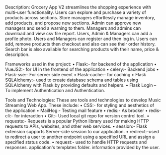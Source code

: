 Description:
Grocery App V2 streamlines the shopping experience with multi-user functionality. Users can explore and purchase a variety of products across sections. Store managers effortlessly manage inventory, add products, and propose new sections. Admin can approve new managers and send a warning to them. Managers and admins can download and view csv file report. Users, Admin & Managers can add a profile photo. Users and Managers can register and then log in. Users can add, remove products then checkout and also can see their order history. Search bar is also available for searching products with their name, price & description.

Frameworks used in the project:
• Flask:- for backend of the application
• VueJS2:- for UI in the frontend of the application
• celery:- Backend jobs
• Flask-sse:- For server side event
• Flask-cache:- for caching
• Flask SQLAlchemy:- used to create database schema and tables using SQLAlchemy with Flask by providing defaults and helpers.
• Flask Login – To implement Authentication and Authentication.

Tools and Technologies:
These are tools and technologies to develop Music Streaming Web App. These include:
• CSS:- for styling and aesthetics of the application
• MailHog:- Testing mail feature
• redis:- As brocker
• redis-cli:- for interaction
• Git:- Used local git repo for version control tool.
• requests:- Requests is a popular Python library used for making HTTP requests to APIs, websites, and other web services.
• session:- Flask extension supports Server-side session to our application.
• redirect:-used to redirect a user to another endpoint using a specified URL and assign a specified status code.
• request:- used to handle HTTP requests and responses. application's templates folder. information provided by the user.
